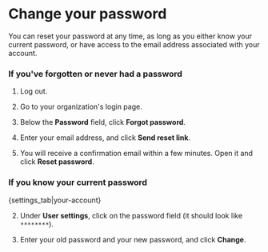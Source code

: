 # Change your password

You can reset your password at any time, as long as you either know your
current password, or have access to the email address associated with your
account.

### If you've forgotten or never had a password

1. Log out.

1. Go to your organization's login page.

2. Below the **Password** field, click **Forgot password**.

3. Enter your email address, and click **Send reset link**.

4. You will receive a confirmation email within a few minutes. Open it and click **Reset password**.

### If you know your current password

{settings_tab|your-account}

2. Under **User settings**, click on the password field (it should look like `********`).

3. Enter your old password and your new password, and click **Change**.
